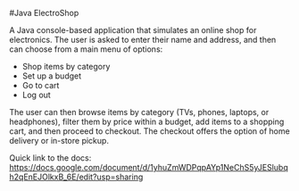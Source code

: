 #Java ElectroShop

A Java console-based application that simulates an online shop for electronics. The user is asked to enter their name and address, and then can choose from a main menu of options:
- Shop items by category
- Set up a budget
- Go to cart
- Log out

The user can then browse items by category (TVs, phones, laptops, or headphones), filter them by price within a budget, add items to a shopping cart, and then proceed to checkout. The checkout offers the option of home delivery or in-store pickup.

Quick link to the docs: https://docs.google.com/document/d/1yhuZmWDPqpAYp1NeChS5yJESlubqh2qEnEJOlkxB_6E/edit?usp=sharing
